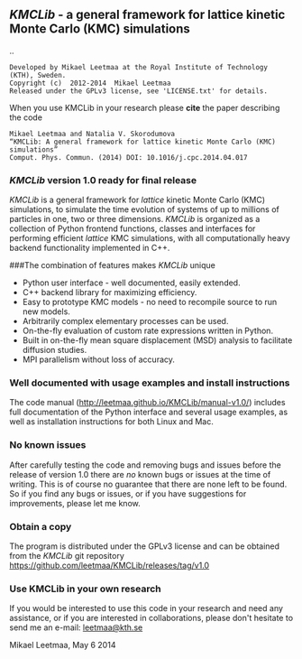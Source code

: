 ## *KMCLib* - a general framework for lattice kinetic Monte Carlo (KMC) simulations
..

    Developed by Mikael Leetmaa at the Royal Institute of Technology (KTH), Sweden.
    Copyright (c)  2012-2014  Mikael Leetmaa
    Released under the GPLv3 license, see 'LICENSE.txt' for details.

When you use KMCLib in your research please **cite** the paper describing the code

    Mikael Leetmaa and Natalia V. Skorodumova
    “KMCLib: A general framework for lattice kinetic Monte Carlo (KMC) simulations”
    Comput. Phys. Commun. (2014) DOI: 10.1016/j.cpc.2014.04.017


### *KMCLib* version 1.0 ready for final release
*KMCLib* is a general framework for *lattice* kinetic Monte Carlo (KMC) simulations, to simulate the time evolution of systems of up to millions of particles in one, two or three dimensions. *KMCLib* is organized as a collection of Python frontend functions, classes and interfaces for performing efficient *lattice* KMC simulations, with all computationally heavy backend functionality implemented in C++.


###The combination of features makes *KMCLib* unique
* Python user interface - well documented, easily extended.
* C++ backend library for maximizing efficiency.
* Easy to prototype KMC models - no need to recompile source to run new models.
* Arbitrarily complex elementary processes can be used.
* On-the-fly evaluation of custom rate expressions written in Python.
* Built in on-the-fly mean square displacement (MSD) analysis to facilitate diffusion studies.
* MPI parallelism without loss of accuracy.


### Well documented with usage examples and install instructions
The code manual (http://leetmaa.github.io/KMCLib/manual-v1.0/) includes full documentation of the Python interface and several usage examples, as well as installation instructions for both Linux and Mac.

### No known issues
After carefully testing the code and removing bugs and issues before the release of version 1.0 there are *no* known bugs or issues at the time of writing. This is of course no guarantee that there are none left to be found. So if you find any bugs or issues, or if you have suggestions for improvements, please let me know.

### Obtain a copy
The program is distributed under the GPLv3 license and can be obtained from the *KMCLib* git repository https://github.com/leetmaa/KMCLib/releases/tag/v1.0

### Use KMCLib in your own research
If you would be interested to use this code in your research and need any assistance, or if you are interested in collaborations, please don't hesitate to send me an e-mail: leetmaa@kth.se


Mikael Leetmaa, May 6 2014


